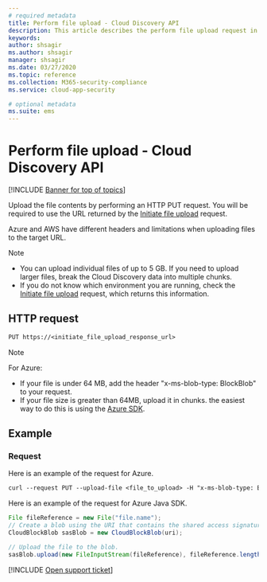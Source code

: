 ```yaml
---
# required metadata
title: Perform file upload - Cloud Discovery API
description: This article describes the perform file upload request in Cloud App Security's Cloud Discovery API.
keywords:
author: shsagir
ms.author: shsagir
manager: shsagir
ms.date: 03/27/2020
ms.topic: reference
ms.collection: M365-security-compliance
ms.service: cloud-app-security

# optional metadata
ms.suite: ems
---
```

# Perform file upload - Cloud Discovery API

[!INCLUDE [Banner for top of topics](includes/banner.md)]

Upload the file contents by performing an HTTP PUT request. You will be required to use the URL returned by the [Initiate file upload](api-discovery-initiate.md) request.

Azure and AWS have different headers and limitations when uploading files to the target URL.

> [!NOTE]
>
> - You can upload individual files of up to 5 GB. If you need to upload larger files, break the Cloud Discovery data into multiple chunks.
> - If you do not know which environment you are running, check the [Initiate file upload](api-discovery-initiate.md) request, which returns this information.

## HTTP request

```rest
PUT https://<initiate_file_upload_response_url>
```

> [!NOTE]
>
> For Azure:
> - If your file is under 64 MB, add the header "x-ms-blob-type: BlockBlob" to your request.
> - If your file size is greater than 64MB, upload it in chunks. the easiest way to do this is using the [Azure SDK](https://azure.microsoft.com/downloads/).

## Example

### Request

Here is an example of the request for Azure.

```rest
curl --request PUT --upload-file <file_to_upload> -H "x-ms-blob-type: BlockBlob" "https://<initiate_file_upload_response_url>"
```

Here is an example of the request for Azure Java SDK.

```java
File fileReference = new File("file.name");
// Create a blob using the URI that contains the shared access signature.
CloudBlockBlob sasBlob = new CloudBlockBlob(uri);

// Upload the file to the blob.
sasBlob.upload(new FileInputStream(fileReference), fileReference.length());
```

[!INCLUDE [Open support ticket](includes/support.md)]

